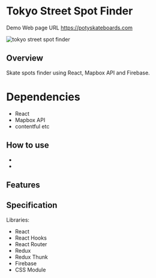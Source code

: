# Tokyo Street Spot Finder

Demo Web page URL https://potyskateboards.com

![tokyo street spot finder](https://github.com/yusukeyoshino/portfolio/blob/master/src/images/ezgif.com-gif-maker.gif?raw=true)<br/>



## Overview

Skate spots finder using React, Mapbox API and Firebase.

# Dependencies

- React
- Mapbox API
- contentful
  etc

## How to use
- 
- 

## Features



## Specification
Libraries:
- React
- React Hooks
- React Router
- Redux
- Redux Thunk
- Firebase
- CSS Module
